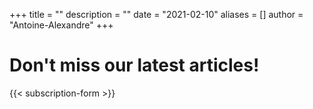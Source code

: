 +++
title = ""
description = ""
date = "2021-02-10"
aliases = []
author = "Antoine-Alexandre"
+++

# Don't miss our latest articles!


{{< subscription-form >}}